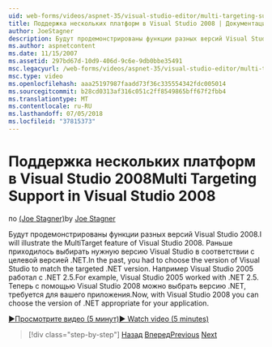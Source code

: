 ```yaml
---
uid: web-forms/videos/aspnet-35/visual-studio-editor/multi-targeting-support-in-visual-studio-2008
title: Поддержка нескольких платформ в Visual Studio 2008 | Документация Майкрософт
author: JoeStagner
description: Будут продемонстрированы функции разных версий Visual Studio 2008. Раньше приходилось выбирать нужную версию Visual Studio в соответствии с целевой versi .NET...
ms.author: aspnetcontent
ms.date: 11/15/2007
ms.assetid: 297bd67d-10d9-406d-9c6e-9db0bbe35491
msc.legacyurl: /web-forms/videos/aspnet-35/visual-studio-editor/multi-targeting-support-in-visual-studio-2008
msc.type: video
ms.openlocfilehash: aaa25197987faadd73f36c335554342fdc005014
ms.sourcegitcommit: b28cd0313af316c051c2ff8549865bff67f2fbb4
ms.translationtype: MT
ms.contentlocale: ru-RU
ms.lasthandoff: 07/05/2018
ms.locfileid: "37815373"
---
```

<a name="multi-targeting-support-in-visual-studio-2008"></a><span data-ttu-id="90075-104">Поддержка нескольких платформ в Visual Studio 2008</span><span class="sxs-lookup"><span data-stu-id="90075-104">Multi Targeting Support in Visual Studio 2008</span></span>
====================
<span data-ttu-id="90075-105">по [(Joe Stagner)](https://github.com/JoeStagner)</span><span class="sxs-lookup"><span data-stu-id="90075-105">by [Joe Stagner](https://github.com/JoeStagner)</span></span>

<span data-ttu-id="90075-106">Будут продемонстрированы функции разных версий Visual Studio 2008.</span><span class="sxs-lookup"><span data-stu-id="90075-106">I will illustrate the MultiTarget feature of Visual Studio 2008.</span></span> <span data-ttu-id="90075-107">Раньше приходилось выбирать нужную версию Visual Studio в соответствии с целевой версией .NET.</span><span class="sxs-lookup"><span data-stu-id="90075-107">In the past, you had to choose the version of Visual Studio to match the targeted .NET version.</span></span> <span data-ttu-id="90075-108">Например Visual Studio 2005 работал с .NET 2.5.</span><span class="sxs-lookup"><span data-stu-id="90075-108">For example, Visual Studio 2005 worked with .NET 2.5.</span></span> <span data-ttu-id="90075-109">Теперь с помощью Visual Studio 2008 можно выбрать версию .NET, требуется для вашего приложения.</span><span class="sxs-lookup"><span data-stu-id="90075-109">Now, with Visual Studio 2008 you can choose the version of .NET appropriate for your application.</span></span>

[<span data-ttu-id="90075-110">&#9654;Просмотрите видео (5 минут)</span><span class="sxs-lookup"><span data-stu-id="90075-110">&#9654; Watch video (5 minutes)</span></span>](https://channel9.msdn.com/Blogs/ASP-NET-Site-Videos/multi-targeting-support-in-visual-studio-2008)

> [!div class="step-by-step"]
> <span data-ttu-id="90075-111">[Назад](javascript-debugging-in-visual-studio-2008.md)
> [Вперед](intellisense-for-jscript-and-aspnet-ajax.md)</span><span class="sxs-lookup"><span data-stu-id="90075-111">[Previous](javascript-debugging-in-visual-studio-2008.md)
[Next](intellisense-for-jscript-and-aspnet-ajax.md)</span></span>
